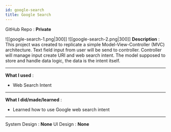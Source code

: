```yaml
---
id: google-search
title: Google Search
---
```

GitHub Repo : **Private**

![[google-search-1.png|300]]
![[google-search-2.png|300]]
**Description** : This project was created to replicate a simple Model-View-Controller (MVC) architecture. Text field input from user will be send to controller. Controller will manage input create URI and web search intent. The model supposed to store and handle data logic, the data is the intent itself.

---
**What I used** :
- Web Search Intent
---
**What I did/made/learned** :
- Learned how to use Google web search intent
---
System Design : **None**
UI Design : **None**